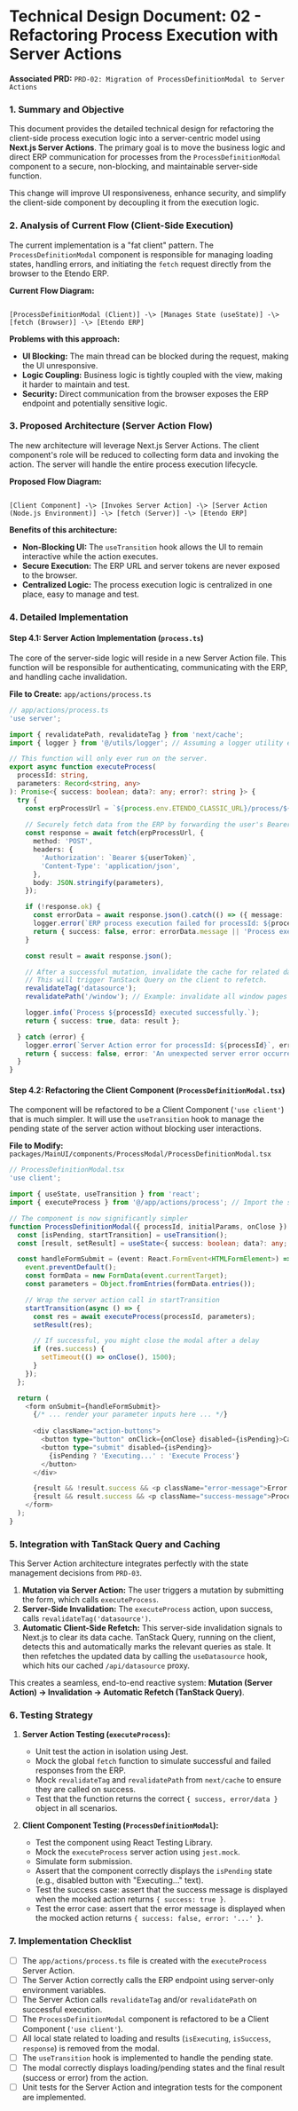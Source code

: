 # Technical Design Document: 02 - Refactoring Process Execution with Server Actions

**Associated PRD:** `PRD-02: Migration of ProcessDefinitionModal to Server Actions`

### 1. Summary and Objective

This document provides the detailed technical design for refactoring the client-side process execution logic into a server-centric model using **Next.js Server Actions**. The primary goal is to move the business logic and direct ERP communication for processes from the `ProcessDefinitionModal` component to a secure, non-blocking, and maintainable server-side function.

This change will improve UI responsiveness, enhance security, and simplify the client-side component by decoupling it from the execution logic.

### 2. Analysis of Current Flow (Client-Side Execution)

The current implementation is a "fat client" pattern. The `ProcessDefinitionModal` component is responsible for managing loading states, handling errors, and initiating the `fetch` request directly from the browser to the Etendo ERP.

**Current Flow Diagram:**
```

[ProcessDefinitionModal (Client)] -\> [Manages State (useState)] -\> [fetch (Browser)] -\> [Etendo ERP]

```

**Problems with this approach:**
* **UI Blocking:** The main thread can be blocked during the request, making the UI unresponsive.
* **Logic Coupling:** Business logic is tightly coupled with the view, making it harder to maintain and test.
* **Security:** Direct communication from the browser exposes the ERP endpoint and potentially sensitive logic.

### 3. Proposed Architecture (Server Action Flow)

The new architecture will leverage Next.js Server Actions. The client component's role will be reduced to collecting form data and invoking the action. The server will handle the entire process execution lifecycle.

**Proposed Flow Diagram:**
```

[Client Component] -\> [Invokes Server Action] -\> [Server Action (Node.js Environment)] -\> [fetch (Server)] -\> [Etendo ERP]

````

**Benefits of this architecture:**
* **Non-Blocking UI:** The `useTransition` hook allows the UI to remain interactive while the action executes.
* **Secure Execution:** The ERP URL and server tokens are never exposed to the browser.
* **Centralized Logic:** The process execution logic is centralized in one place, easy to manage and test.

### 4. Detailed Implementation

#### **Step 4.1: Server Action Implementation (`process.ts`)**

The core of the server-side logic will reside in a new Server Action file. This function will be responsible for authenticating, communicating with the ERP, and handling cache invalidation.

**File to Create:** `app/actions/process.ts`
```typescript
// app/actions/process.ts
'use server';

import { revalidatePath, revalidateTag } from 'next/cache';
import { logger } from '@/utils/logger'; // Assuming a logger utility exists

// This function will only ever run on the server.
export async function executeProcess(
  processId: string,
  parameters: Record<string, any>
): Promise<{ success: boolean; data?: any; error?: string }> {
  try {
    const erpProcessUrl = `${process.env.ETENDO_CLASSIC_URL}/process/${processId}`;
    
    // Securely fetch data from the ERP by forwarding the user's Bearer token (JWT-derived).
    const response = await fetch(erpProcessUrl, {
      method: 'POST',
      headers: {
        'Authorization': `Bearer ${userToken}`,
        'Content-Type': 'application/json',
      },
      body: JSON.stringify(parameters),
    });

    if (!response.ok) {
      const errorData = await response.json().catch(() => ({ message: 'Execution failed' }));
      logger.error(`ERP process execution failed for processId: ${processId}`, errorData);
      return { success: false, error: errorData.message || 'Process execution failed' };
    }

    const result = await response.json();

    // After a successful mutation, invalidate the cache for related data.
    // This will trigger TanStack Query on the client to refetch.
    revalidateTag('datasource');
    revalidatePath('/window'); // Example: invalidate all window pages

    logger.info(`Process ${processId} executed successfully.`);
    return { success: true, data: result };

  } catch (error) {
    logger.error(`Server Action error for processId: ${processId}`, error);
    return { success: false, error: 'An unexpected server error occurred' };
  }
}
````

#### **Step 4.2: Refactoring the Client Component (`ProcessDefinitionModal.tsx`)**

The component will be refactored to be a Client Component (`'use client'`) that is much simpler. It will use the `useTransition` hook to manage the pending state of the server action without blocking user interactions.

**File to Modify:** `packages/MainUI/components/ProcessModal/ProcessDefinitionModal.tsx`

```typescript
// ProcessDefinitionModal.tsx
'use client';

import { useState, useTransition } from 'react';
import { executeProcess } from '@/app/actions/process'; // Import the server action

// The component is now significantly simpler
function ProcessDefinitionModal({ processId, initialParams, onClose }) {
  const [isPending, startTransition] = useTransition();
  const [result, setResult] = useState<{ success: boolean; data?: any; error?: string } | null>(null);

  const handleFormSubmit = (event: React.FormEvent<HTMLFormElement>) => {
    event.preventDefault();
    const formData = new FormData(event.currentTarget);
    const parameters = Object.fromEntries(formData.entries());

    // Wrap the server action call in startTransition
    startTransition(async () => {
      const res = await executeProcess(processId, parameters);
      setResult(res);

      // If successful, you might close the modal after a delay
      if (res.success) {
        setTimeout(() => onClose(), 1500);
      }
    });
  };

  return (
    <form onSubmit={handleFormSubmit}>
      {/* ... render your parameter inputs here ... */}
      
      <div className="action-buttons">
        <button type="button" onClick={onClose} disabled={isPending}>Cancel</button>
        <button type="submit" disabled={isPending}>
          {isPending ? 'Executing...' : 'Execute Process'}
        </button>
      </div>

      {result && !result.success && <p className="error-message">Error: {result.error}</p>}
      {result && result.success && <p className="success-message">Process completed successfully!</p>}
    </form>
  );
}
```

### 5\. Integration with TanStack Query and Caching

This Server Action architecture integrates perfectly with the state management decisions from `PRD-03`.

1.  **Mutation via Server Action:** The user triggers a mutation by submitting the form, which calls `executeProcess`.
2.  **Server-Side Invalidation:** The `executeProcess` action, upon success, calls `revalidateTag('datasource')`.
3.  **Automatic Client-Side Refetch:** This server-side invalidation signals to Next.js to clear its data cache. TanStack Query, running on the client, detects this and automatically marks the relevant queries as stale. It then refetches the updated data by calling the `useDatasource` hook, which hits our cached `/api/datasource` proxy.

This creates a seamless, end-to-end reactive system: **Mutation (Server Action) -\> Invalidation -\> Automatic Refetch (TanStack Query)**.

### 6\. Testing Strategy

1.  **Server Action Testing (`executeProcess`):**

    * Unit test the action in isolation using Jest.
    * Mock the global `fetch` function to simulate successful and failed responses from the ERP.
    * Mock `revalidateTag` and `revalidatePath` from `next/cache` to ensure they are called on success.
    * Test that the function returns the correct `{ success, error/data }` object in all scenarios.

2.  **Client Component Testing (`ProcessDefinitionModal`):**

    * Test the component using React Testing Library.
    * Mock the `executeProcess` server action using `jest.mock`.
    * Simulate form submission.
    * Assert that the component correctly displays the `isPending` state (e.g., disabled button with "Executing..." text).
    * Test the success case: assert that the success message is displayed when the mocked action returns `{ success: true }`.
    * Test the error case: assert that the error message is displayed when the mocked action returns `{ success: false, error: '...' }`.

### 7\. Implementation Checklist

- [ ] The `app/actions/process.ts` file is created with the `executeProcess` Server Action.
- [ ] The Server Action correctly calls the ERP endpoint using server-only environment variables.
- [ ] The Server Action calls `revalidateTag` and/or `revalidatePath` on successful execution.
- [ ] The `ProcessDefinitionModal` component is refactored to be a Client Component (`'use client'`).
- [ ] All local state related to loading and results (`isExecuting`, `isSuccess`, `response`) is removed from the modal.
- [ ] The `useTransition` hook is implemented to handle the pending state.
- [ ] The modal correctly displays loading/pending states and the final result (success or error) from the action.
- [ ] Unit tests for the Server Action and integration tests for the component are implemented.

